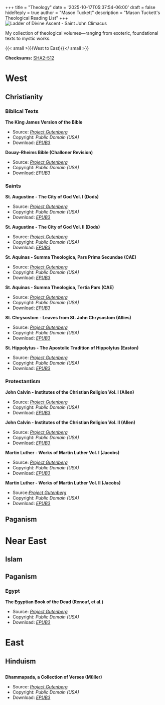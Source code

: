 +++
title =  "Theology"
date = '2025-10-17T05:37:54-06:00'
draft = false
hideReply = true
author = "Mason Tuckett"
description = "Mason Tuckett's Theological Reading List"
+++
![Ladder of Divine Ascent - Saint John Climacus](/images/texts/theology/ladder.webp)

My collection of theological volumes—ranging from exoteric, foundational texts to mystic works.

{{< small >}}(West to East){{</ small >}}

__Checksums:__ [SHA2-512](/texts/theology/SHA2-512.txt)

# West

## Christianity

### Biblical Texts

__The King James Version of the Bible__

- Source: *[Project Gutenberg](https://www.gutenberg.org/ebooks/10)*
- Copyright: *Public Domain (USA)*
- Download: *[EPUB3](/texts/theology/King_James-The_Bible.epub)*

__Douay-Rheims Bible (Challoner Revision)__

- Source: *[Project Gutenberg](https://www.gutenberg.org/ebooks/8300)*
- Copyright: *Public Domain (USA)*
- Download: *[EPUB3](/texts/theology/Douay_Rheims-The_Bible.epub)*

### Saints

__St. Augustine - The City of God Vol. I (Dods)__

- Source: *[Project Gutenberg](https://www.gutenberg.org/ebooks/45304)*
- Copyright: *Public Domain (USA)*
- Download: *[EPUB3](/texts/theology/Augustine-The_City_of_God1.epub)*

__St. Augustine - The City of God Vol. II (Dods)__

- Source: *[Project Gutenberg](https://www.gutenberg.org/ebooks/45305)*
- Copyright: *Public Domain (USA)*
- Download: *[EPUB3](/texts/theology/Augustine-The_City_of_God2.epub)*

__St. Aquinas - Summa Theologica, Pars Prima Secundae (CAE)__

- Source: *[Project Gutenberg](https://www.gutenberg.org/ebooks/17897)*
- Copyright: *Public Domain (USA)*
- Download: *[EPUB3](/texts/theology/Thomas_Aquinas-Pars_Prima_Secundae.epub)*

__St. Aquinas - Summa Theologica, Tertia Pars (CAE)__

- Source: *[Project Gutenberg](https://www.gutenberg.org/ebooks/19950)*
- Copyright: *Public Domain (USA)*
- Download: *[EPUB3](/texts/theology/Thomas_Aquinas-Tertia_Pars.epub)*

__St. Chrysostom - Leaves from St. John Chrysostom (Allies)__

- Source: *[Project Gutenberg](https://www.gutenberg.org/ebooks/62447)*
- Copyright: *Public Domain (USA)*
- Download: *[EPUB3](/texts/theology/John_Chrysostom-Leaves_from_St._John_Chrysostom.epub)*

__St. Hippolytus - The Apostolic Tradition of Hippolytus (Easton)__

- Source: *[Project Gutenberg](https://www.gutenberg.org/ebooks/61614)*
- Copyright: *Public Domain (USA)*
- Download: *[EPUB3](/texts/theology/Hippolytus_of_Rome-The_Apostolic_Tradition_of_Hippolytus.epub)*

### Protestantism

__John Calvin - Institutes of the Christian Religion Vol. I (Allen)__

- Source: *[Project Gutenberg](https://www.gutenberg.org/ebooks/45001)*
- Copyright: *Public Domain (USA)*
- Download: *[EPUB3](/texts/theology/John_Calvin-Institutes_of_the_Christian_Religion_Vol_1.epub)*

__John Calvin - Institutes of the Christian Religion Vol. II (Allen)__

- Source: *[Project Gutenberg](https://www.gutenberg.org/ebooks/64392)*
- Copyright: *Public Domain (USA)*
- Download: *[EPUB3](/texts/theology/John_Calvin-Institutes_of_the_Christian_Religion_Vol_2.epub)*

__Martin Luther - Works of Martin Luther Vol. I (Jacobs)__

- Source: *[Project Gutenberg](https://www.gutenberg.org/ebooks/31604)*
- Copyright: *Public Domain (USA)*
- Download: *[EPUB3](/texts/theology/Martin_Luther-Works_Vol_1.epub)*

__Martin Luther - Works of Martin Luther Vol. II (Jacobs)__

- Source:*[Project Gutenberg](https://www.gutenberg.org/ebooks/34904)*
- Copyright: *Public Domain (USA)*
- Download: *[EPUB3](/texts/theology/Martin_Luther-Works_Vol_2.epub)*

## Paganism

# Near East

## Islam

## Paganism

### Egypt

__The Egyptian Book of the Dead (Renouf, et al.)__

- Source: *[Project Gutenberg](https://www.gutenberg.org/ebooks/69566)*
- Copyright: *Public Domain (USA)*
- Download: *[EPUB3](/texts/theology/Egyptian_Book_of_the_Dead.epub)*

# East

## Hinduism

## 

__Dhammapada, a Collection of Verses (Müller)__

- Source: *[Project Gutenberg](https://www.gutenberg.org/ebooks/2017)*
- Copyright: *Public Domain (USA)*
- Download: *[EPUB3](/texts/theology/Dhammapada.epub)*

